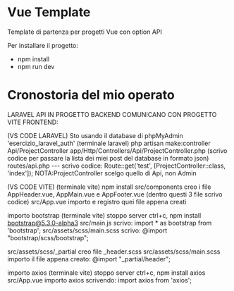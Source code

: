 # Vue Template

Template di partenza per progetti Vue con option API

Per installare il progetto:
- npm install
- npm run dev

# Cronostoria del mio operato

LARAVEL API IN PROGETTO BACKEND COMUNICANO CON PROGETTO VITE FRONTEND:

(VS CODE LARAVEL)
Sto usando il database di phpMyAdmin 'esercizio_laravel_auth'
(terminale laravel) php artisan make:controller Api/ProjectController
app/Http/Controllers/Api/ProjectController.php (scrivo codice per passare la lista dei miei post del database in formato json)
routes/api.php --- scrivo codice: Route::get('test', [ProjectController::class, 'index']); NOTA:ProjectController scelgo quello di Api, non Admin

(VS CODE VITE)
(terminale vite) npm install
src/components creo i file AppHeader.vue, AppMain.vue e AppFooter.vue (dentro questi 3 file scrivo codice)
src/App.vue importo e registro quei file appena creati

importo bootstrap
(terminale vite) stoppo server ctrl+c, npm install bootstrap@5.3.0-alpha3
src/main.js scrivo: import * as bootstrap from 'bootstrap';
src/assets/scss/main.scss scrivo: @import "bootstrap/scss/bootstrap";

src/assets/scss/_partial creo file _header.scss
src/assets/scss/main.scss importo il file appena creato: @import "_partial/header";

importo axios
(terminale vite) stoppo server ctrl+c, npm install axios
src/App.vue importo axios scrivendo: import axios from 'axios';

